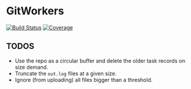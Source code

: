 # GitWorkers

[![Build Status](https://github.com/josePereiro/GitWorkers.jl/workflows/CI/badge.svg)](https://github.com/josePereiro/GitWorkers.jl/actions)
[![Coverage](https://codecov.io/gh/josePereiro/GitWorkers.jl/branch/main/graph/badge.svg)](https://codecov.io/gh/josePereiro/GitWorkers.jl)

## TODOS

- Use the repo as a circular buffer and delete the older task records on size demand.
- Truncate the `out.log` files at a given size.
- Ignore (from uploading) all files bigger than a threshold.

